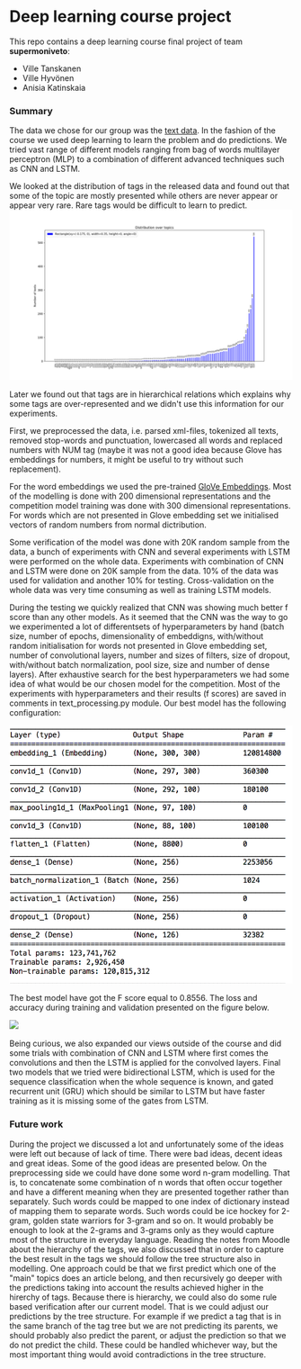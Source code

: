 # Deep learning course project

This repo contains a deep learning course final project of team **supermoniveto**:
- Ville Tanskanen
- Ville Hyvönen
- Anisia Katinskaia

### Summary

The data we chose for our group was the [text data](https://keras.io/datasets/#reuters-newswire-topics-classification).
In the fashion of the course we used deep learning to learn the problem and do predictions.
We tried vast range of different models ranging from bag of words multilayer perceptron (MLP) to a combination of
different advanced techniques such as CNN and LSTM.

We looked at the distribution of tags in the released data and found out that some of the topic are mostly presented
 while others are never appear or appear very rare. Rare tags would be difficult to learn to predict.
![](Figure_1.png)

Later we found out that tags are in hierarchical relations which explains why some tags are over-represented and we didn't
use this information for our experiments.

First, we preprocessed the data, i.e. parsed xml-files, tokenized all texts, removed stop-words and punctuation,
lowercased all words and replaced numbers with NUM tag (maybe it was not a good idea because Glove has embeddings
for numbers, it might be useful to try without such replacement).


For the word embeddings we used the pre-trained [GloVe Embeddings](https://nlp.stanford.edu/projects/glove/).
Most of the modelling is done with 200 dimensional representations and the competition model training was done with
300 dimensional representations. For words which are not presented in Glove embedding set we initialised vectors
of random numbers from normal dictribution.

Some verification of the model was done with 20K random sample from the data, a bunch of experiments with CNN and
several experiments with LSTM were performed on the whole data. Experiments with combination of CNN and LSTM were done on
20K sample from the data.
10% of the data was used for validation and another 10% for testing. Cross-validation on the whole data was very time
consuming as well as training LSTM models.

During the testing we quickly realized that CNN was showing much better f score than any other models. As it seemed that
the CNN was the way to go we experimented a lot of differentsets of hyperparameters by hand (batch size, number of epochs,
dimensionality of embeddigns, with/without random initialisation for words not presented in Glove embedding set, number of
convolutional layers, number and sizes of filters, size of dropout, with/without batch normalization, pool size, size and
number of dense layers). After exhaustive search for the best hyperparameters we had some idea of what would be
our chosen model for the competition. Most of the experiments with hyperparameters and their results (f scores) are
saved in comments in text_processing.py module. Our best model has the following configuration:

![](CNN_conf.png)

The best model have got the F score equal to 0.8556. The loss and accuracy during training and validation presented on the
figure below.

![](locc_ass.png)

Being curious, we also expanded our views outside of the course and did some trials
with combination of CNN and LSTM where first comes the convolutions and then the LSTM is applied for the convolved layers.
Final two models that we tried were bidirectional LSTM, which is used for the sequence classification when the whole sequence
is known, and gated recurrent unit (GRU) which should be similar to LSTM but have faster training as it is missing some
of the gates from LSTM.


### Future work

During the project we discussed a lot and unfortunately some of the ideas were left out because of lack of time. There were bad ideas, decent ideas and great ideas. Some of the good ideas are presented below.
On the preprocessing side we could have done some word n-gram modelling. That is, to concatenate some combination of n words that often occur together and have a different meaning when they are presented together rather than separately. Such words could be mapped to one index of dictionary instead of mapping them to separate words. Such words could be ice hockey for 2-gram, golden state warriors for 3-gram and so on. It would probably be enough to look at the 2-grams and 3-grams only as they would capture most of the structure in everyday language.
Reading the notes from Moodle about the hierarchy of the tags, we also discussed that in order to capture the best result in the tags we should follow the tree structure also in modelling. One approach could be that we first predict which one of the "main" topics does an article belong, and then recursively go deeper with the predictions taking into account the results achieved higher in the hirerchy of tags.
Because there is hierarchy, we could also do some rule based verification after our current model. That is we could adjust our predictions by the tree structure. For example if we predict a tag that is in the same branch of the tag tree but we are not predicting its parents, we should probably also predict the parent, or adjust the prediction so that we do not predict the child. These could be handled whichever way, but the most important thing would avoid contradictions in the tree structure.
